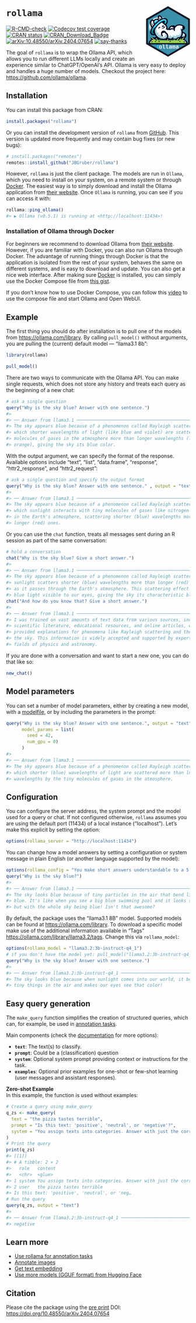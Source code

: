 
<!-- README.md is generated from README.Rmd. Please edit that file -->

# `rollama` <img src="man/figures/logo.png" align="right" height="138" alt="rollama-logo" />

<!-- badges: start -->

[![R-CMD-check](https://github.com/JBGruber/rollama/actions/workflows/R-CMD-check.yaml/badge.svg)](https://github.com/JBGruber/rollama/actions/workflows/R-CMD-check.yaml)
[![Codecov test
coverage](https://codecov.io/gh/JBGruber/rollama/branch/main/graph/badge.svg)](https://app.codecov.io/gh/JBGruber/rollama?branch=main)
[![CRAN
status](https://www.r-pkg.org/badges/version/rollama)](https://CRAN.R-project.org/package=rollama)
[![CRAN_Download_Badge](https://cranlogs.r-pkg.org/badges/grand-total/rollama)](https://cran.r-project.org/package=rollama)
[![arXiv:10.48550/arXiv.2404.07654](https://img.shields.io/badge/DOI-arXiv.2404.07654-B31B1B?logo=arxiv)](https://doi.org/10.48550/arXiv.2404.07654)
[![say-thanks](https://img.shields.io/badge/Say%20Thanks-!-1EAEDB.svg)](https://saythanks.io/to/JBGruber)
<!-- badges: end -->

The goal of `rollama` is to wrap the Ollama API, which allows you to run
different LLMs locally and create an experience similar to
ChatGPT/OpenAI’s API. Ollama is very easy to deploy and handles a huge
number of models. Checkout the project here:
<https://github.com/ollama/ollama>.

## Installation

You can install this package from CRAN:

``` r
install.packages("rollama")
```

Or you can install the development version of `rollama` from
[GitHub](https://github.com/JBGruber/rollama). This version is updated
more frequently and may contain bug fixes (or new bugs):

``` r
# install.packages("remotes")
remotes::install_github("JBGruber/rollama")
```

However, `rollama` is just the client package. The models are run in
`Ollama`, which you need to install on your system, on a remote system
or through [Docker](https://docs.docker.com/desktop/). The easiest way
is to simply download and install the Ollama application from [their
website](https://ollama.com/). Once `Ollama` is running, you can see if
you can access it with:

``` r
rollama::ping_ollama()
#> ▶ Ollama (v0.5.1) is running at <http://localhost:11434>!
```

### Installation of Ollama through Docker

For beginners we recommend to download Ollama from [their
website](https://ollama.com/). However, if you are familiar with Docker,
you can also run Ollama through Docker. The advantage of running things
through Docker is that the application is isolated from the rest of your
system, behaves the same on different systems, and is easy to download
and update. You can also get a nice web interface. After making sure
[Docker](https://docs.docker.com/desktop/) is installed, you can simply
use the Docker Compose file from [this
gist](https://gist.github.com/JBGruber/73f9f49f833c6171b8607b976abc0ddc).

If you don’t know how to use Docker Compose, you can follow this
[video](https://www.youtube.com/watch?v=iMyCdd5nP5U) to use the compose
file and start Ollama and Open WebUI.

## Example

The first thing you should do after installation is to pull one of the
models from <https://ollama.com/library>. By calling `pull_model()`
without arguments, you are pulling the (current) default model —
“llama3.1 8b”:

``` r
library(rollama)
```

``` r
pull_model()
```

There are two ways to communicate with the Ollama API. You can make
single requests, which does not store any history and treats each query
as the beginning of a new chat:

``` r
# ask a single question
query("Why is the sky blue? Answer with one sentence.")
#> 
#> ── Answer from llama3.1 ────────────────────────────────────────────────────────
#> The sky appears blue because of a phenomenon called Rayleigh scattering, in
#> which shorter wavelengths of light (like blue and violet) are scattered by tiny
#> molecules of gases in the atmosphere more than longer wavelengths (like red and
#> orange), giving the sky its blue color.
```

With the output argument, we can specify the format of the response.
Available options include “text”, “list”, “data.frame”, “response”,
“httr2_response”, and “httr2_request”:

``` r
# ask a single question and specify the output format
query("Why is the sky blue? Answer with one sentence." , output = "text")
#> 
#> ── Answer from llama3.1 ────────────────────────────────────────────────────────
#> The sky appears blue because of a phenomenon called Rayleigh scattering, in
#> which sunlight interacts with tiny molecules of gases like nitrogen and oxygen
#> in the Earth's atmosphere, scattering shorter (blue) wavelengths more than
#> longer (red) ones.
```

Or you can use the `chat` function, treats all messages sent during an R
session as part of the same conversation:

``` r
# hold a conversation
chat("Why is the sky blue? Give a short answer.")
#> 
#> ── Answer from llama3.1 ────────────────────────────────────────────────────────
#> The sky appears blue because of a phenomenon called Rayleigh scattering, where
#> sunlight scatters shorter (blue) wavelengths more than longer (red) wavelengths
#> as it passes through the Earth's atmosphere. This scattering effect makes the
#> blue light visible to our eyes, giving the sky its characteristic blue color.
chat("And how do you know that? Give a short answer.")
#> 
#> ── Answer from llama3.1 ────────────────────────────────────────────────────────
#> I was trained on vast amounts of text data from various sources, including
#> scientific literature, educational resources, and online articles, which
#> provided explanations for phenomena like Rayleigh scattering and the color of
#> the sky. This information is widely accepted and supported by experts in the
#> fields of physics and astronomy.
```

If you are done with a conversation and want to start a new one, you can
do that like so:

``` r
new_chat()
```

## Model parameters

You can set a number of model parameters, either by creating a new
model, with a
[modelfile](https://jbgruber.github.io/rollama/reference/create_model.html),
or by including the parameters in the prompt:

``` r
query("Why is the sky blue? Answer with one sentence.", output = "text",
      model_params = list(
        seed = 42,
        num_gpu = 0)
      )
#> 
#> ── Answer from llama3.1 ────────────────────────────────────────────────────────
#> The sky appears blue because of a phenomenon called Rayleigh scattering, in
#> which shorter (blue) wavelengths of light are scattered more than longer (red)
#> wavelengths by the tiny molecules of gases in the atmosphere.
```

## Configuration

You can configure the server address, the system prompt and the model
used for a query or chat. If not configured otherwise, `rollama` assumes
you are using the default port (11434) of a local instance
(“localhost”). Let’s make this explicit by setting the option:

``` r
options(rollama_server = "http://localhost:11434")
```

You can change how a model answers by setting a configuration or system
message in plain English (or another language supported by the model):

``` r
options(rollama_config = "You make short answers understandable to a 5 year old")
query("Why is the sky blue?")
#> 
#> ── Answer from llama3.1 ────────────────────────────────────────────────────────
#> The sky looks blue because of tiny particles in the air that bend light towards
#> blue. It's like when you see a big blue swimming pool and it looks super cool,
#> but with the whole sky being blue! Isn't that awesome?
```

By default, the package uses the “llama3.1 8B” model. Supported models
can be found at <https://ollama.com/library>. To download a specific
model make use of the additional information available in “Tags”
<https://ollama.com/library/llama3.2/tags>. Change this via
`rollama_model`:

``` r
options(rollama_model = "llama3.2:3b-instruct-q4_1")
# if you don't have the model yet: pull_model("llama3.2:3b-instruct-q4_1")
query("Why is the sky blue? Answer with one sentence.")
#> 
#> ── Answer from llama3.2:3b-instruct-q4_1 ───────────────────────────────────────
#> The sky looks blue because when sunlight comes into our world, it bounces off
#> tiny things in the air and makes our eyes see that color!
```

## Easy query generation

The `make_query` function simplifies the creation of structured queries,
which can, for example, be used in [annotation
tasks](https://jbgruber.github.io/rollama/articles/annotation.html#the-make_query-helper-function).

Main components (check the
[documentation](https://jbgruber.github.io/rollama/articles/annotation.html#the-make_query-helper-function)
for more options):

- **`text`**: The text(s) to classify.
- **`prompt`**: Could be a (classification) question
- **`system`**: Optional system prompt providing context or instructions
  for the task.
- **`examples`**: Optional prior examples for one-shot or few-shot
  learning (user messages and assistant responses).

**Zero-shot Example**  
In this example, the function is used without examples:

``` r
# Create a query using make_query
q_zs <- make_query(
  text = "the pizza tastes terrible",
  prompt = "Is this text: 'positive', 'neutral', or 'negative'?",
  system = "You assign texts into categories. Answer with just the correct category."
)
# Print the query
print(q_zs)
#> [[1]]
#> # A tibble: 2 × 2
#>   role   content                                                                
#>   <chr>  <glue>                                                                 
#> 1 system You assign texts into categories. Answer with just the correct categor…
#> 2 user   the pizza tastes terrible
#> Is this text: 'positive', 'neutral', or 'neg…
# Run the query
query(q_zs, output = "text")
#> 
#> ── Answer from llama3.2:3b-instruct-q4_1 ───────────────────────────────────────
#> negative
```

## Learn more

- [Use rollama for annotation
  tasks](https://jbgruber.github.io/rollama/articles/annotation.html)
- [Annotate
  images](https://jbgruber.github.io/rollama/articles/image-annotation.html)
- [Get text
  embedding](https://jbgruber.github.io/rollama/articles/text-embedding.html)
- [Use more models (GGUF format) from Hugging
  Face](https://jbgruber.github.io/rollama/articles/hf-gguf.html)

## Citation

Please cite the package using the [pre
print](https://arxiv.org/abs/2404.07654) DOI:
<https://doi.org/10.48550/arXiv.2404.07654>
